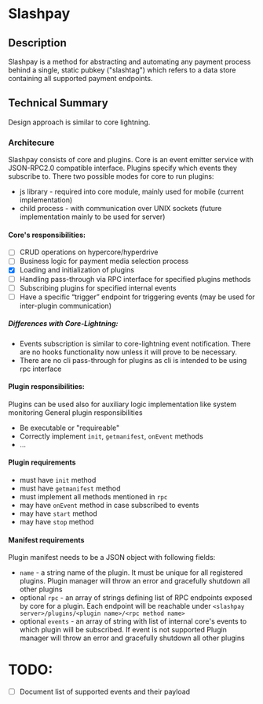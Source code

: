 # Slashpay

## Description 
Slashpay is a method for abstracting and automating any payment process behind a single, static pubkey ("slashtag") which refers to a data store containing all supported payment endpoints.

## Technical Summary
Design approach is similar to core lightning.

### Architecure 
 Slashpay consists of core and plugins. Core is an event emitter service with JSON-RPC2.0 compatible interface. Plugins specify which events they subscribe to. There two possible modes for core to run plugins:
 - js library - required into core module, mainly used for mobile (current implementation)
 - child process - with communication over UNIX sockets (future implementation mainly to be used for server)

#### Core's responsibilities:

- [ ] CRUD operations on hypercore/hyperdrive
- [ ] Business logic for payment media selection process
- [x] Loading and initialization of plugins
- [ ] Handling pass-through via RPC interface for specified plugins methods
- [ ] Subscribing plugins for specified internal events
- [ ] Have a specific “trigger” endpoint for triggering events (may be used for inter-plugin communication)

##### Differences with Core-Lightning:

- Events subscription is similar to core-lightning event notification. There are no hooks functionality now unless it will prove to be necessary.
- There are no cli pass-through for plugins as cli is intended to be using rpc interface

#### Plugin responsibilities:

Plugins can be used also for auxiliary logic implementation like system monitoring 
General plugin responsibilities
- Be executable or "requireable"
- Correctly implement `init`, `getmanifest`, `onEvent` methods
- ...

#### Plugin requirements
- must have `init` method
- must have `getmanifest` method
- must implement all methods mentioned in `rpc`
- may have `onEvent` method in case subscribed to events
- may have `start` method
- may have `stop` method

#### Manifest requirements
Plugin manifest needs to be a JSON object with following fields:
- `name` - a string name of the plugin. It must be unique for all registered plugins. Plugin manager will throw an error and gracefully shutdown all other plugins
- optional `rpc` - an array of strings defining list of RPC endpoints exposed by core for a plugin. Each endpoint will be reachable under `<slashpay server>/plugins/<plugin name>/<rpc method name>`
- optional `events` - an array of string with list of internal core's events to which plugin will be subscribed. If event is not supported Plugin manager will throw an error and gracefully shutdown all other plugins


# TODO:
- [ ] Document list of supported events and their payload
